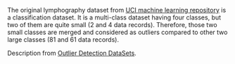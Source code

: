 The original lymphography dataset from [UCI machine learning repository](https://archive.ics.uci.edu/ml/index.php) is a classification dataset. It is a multi-class dataset having four classes, but two of them are quite small (2 and 4 data records). Therefore, those two small classes are merged and considered as outliers compared to other two large classes (81 and 61 data records).

Description from [Outlier Detection DataSets](http://odds.cs.stonybrook.edu/).

